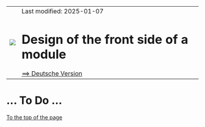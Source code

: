 <table><tr><td><img src="../../../images/RCC5V_Logo_96.png"></img></td><td>
Last modified: 2025-01-07 <a name="up"></a><br>   
<h1>Design of the front side of a module</h1>
<a href="LIESMICH.md">==> Deutsche Version</a>&nbsp; &nbsp; &nbsp; 
</td></tr></table>    

# ... To Do ...

[To the top of the page](#up)   